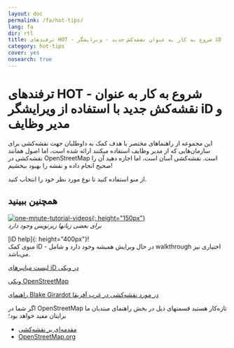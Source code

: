 ```yaml
---
layout: doc
permalink: /fa/hot-tips/
lang: fa
dir: rtl
title: ترفندهای HOT - شروع به کار به عنوان نقشه‌کش جدید - ویرایشگر iD
category: hot-tips
cover: yes
nosearch: true
---
```


ترفندهای HOT - شروع به کار به عنوان نقشه‌کش جدید با استفاده از ویرایشگر iD و مدیر وظایف
================

این مجموعه از راهنماهای مختصر با هدف کمک به داوطلبان جهت نقشه‌کشی برای سازمان‌هایی که از مدیر وظایف استفاده میکنند ارائه شده است، اما اصول همانند نقشه‌کشی در OpenStreetMap است. نقشه‌کشی آسان است، اما اجازه دهید آن را صحیح انجام داده و نقشه را بهبود ببخشیم!

از منو استفاده کنید تا نوع مورد نظر خود را انتخاب کنید.  

همچنین ببینید  
---------

[![one-mnute-tutorial-videos]{: height="150px"}](https://www.youtube.com/playlist?list=PLb9506_-6FMHZ3nwn9heri3xjQKrSq1hN "گروه بشردوستانه  OpenStreetMap - فیلم‌های آموزشی یک دقیقه‌ای")  
*برای بعضی زبانها زیرنویس وجود دارد*  

[iD help]{: height="400px"}!  
منوی کمک iD - در حال ویرایش همیشه وجود دارد و شامل walkthrough اختیاری نیز می‌باشد.    
  
[لیست میانبرهای iD در ویکی](https://wiki.openstreetmap.org/wiki/ID/Shortcuts)  

[ویکی OpenStreetMap](https://wiki.openstreetmap.org/wiki/Main_Page)  

[راهنمای Blake Girardot در مورد نقشه‌کشی در غرب آفریقا](https://wiki.openstreetmap.org/wiki/User:Bgirardot/West_African_HOT_Mapping_Tips)  

اگر شما در OpenStreetMap تازه‌کار هستید قسمتهای ذیل در بخش راهنمای مبتدیان ما برایتان مفید خواهد بود؛  

- [مقدمه‌ای بر نقشه‌کشی](/fa/beginner/introduction/)  
-  [OpenStreetMap.org](/fa/beginner/start-osm/)



[لوگوی HOT به همراه متن]:/images/hot-tips/Hot_logo_with_text.svg
[منوی کمک iD]:/images/hot-tips/iD-help.png "منوی کمک iD - در حال ویرایش همیشه وجود دارد و شامل walkthrough اختیاری نیز می‌باشد."
[one-mnute-tutorial-videos]: /images/hot-tips/one-mnute-tutorial-videos.png "گروه بشردوستانه OpenStreetMap - فیلم‌های آموزشی یک دقیقه‌ای"